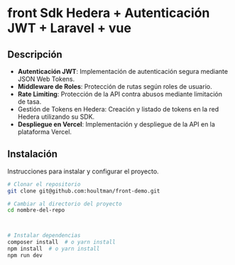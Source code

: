 # front Sdk Hedera + Autenticación JWT + Laravel + vue

## Descripción

-   **Autenticación JWT**: Implementación de autenticación segura mediante JSON Web Tokens.
-   **Middleware de Roles**: Protección de rutas según roles de usuario.
-   **Rate Limiting**: Protección de la API contra abusos mediante limitación de tasa.
-   Gestión de Tokens en Hedera: Creación y listado de tokens en la red Hedera utilizando su SDK.
-   **Despliegue en Vercel**: Implementación y despliegue de la API en la plataforma Vercel.

## Instalación

Instrucciones para instalar y configurar el proyecto.

```bash
# Clonar el repositorio
git clone git@github.com:houltman/front-demo.git

# Cambiar al directorio del proyecto
cd nombre-del-repo



# Instalar dependencias
composer install  # o yarn install
npm install  # o yarn install
npm run dev
```


